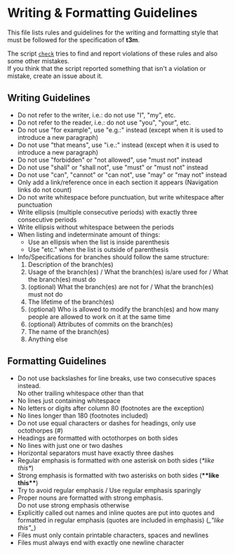 # Writing & Formatting Guidelines #

This file lists rules and guidelines for the writing and formatting style that
must be followed for the specification of **t3m**.

The script [`check`](check) tries to find and report violations of these rules
and also some other mistakes.  
If you think that the script reported something that isn't a violation or
mistake, create an issue about it.

## Writing Guidelines ##

* Do not refer to the writer, i.e.: do not use "I", "my", etc.
* Do not refer to the reader, i.e.: do not use "you", "your", etc.
* Do not use "for example", use "e.g.:" instead
  (except when it is used to introduce a new paragraph)
* Do not use "that means", use "i.e.:" instead
  (except when it is used to introduce a new paragraph)
* Do not use "forbidden" or "not allowed", use "must not" instead
* Do not use "shall" or "shall not", use "must" or "must not" instead
* Do not use "can", "cannot" or "can not", use "may" or "may not" instead
* Only add a link/reference once in each section it appears
  (Navigation links do not count)
* Do not write whitespace before punctuation, but write whitespace after
  punctuation
* Write ellipsis (multiple consecutive periods) with exactly three consecutive
  periods
* Write ellipsis without whitespace between the periods
* When listing and indeterminate amount of things:
  * Use an ellipsis when the list is inside parenthesis
  * Use "etc." when the list is outside of parenthesis
* Info/Specifications for branches should follow the same structure:
  1. Description of the branch(es)
  2. Usage of the branch(es) / What the branch(es) is/are used for /
     What the branch(es) must do
  3. (optional) What the branch(es) are not for /
     What the branch(es) must not do
  4. The lifetime of the branch(es)
  5. (optional) Who is allowed to modify the branch(es) and how many people are
     allowed to work on it at the same time
  6. (optional) Attributes of commits on the branch(es)
  7. The name of the branch(es)
  8. Anything else

## Formatting Guidelines ##

* Do not use backslashes for line breaks, use two consecutive spaces instead.  
  No other trailing whitespace other than that
* No lines just containing whitespace
* No letters or digits after column 80 (footnotes are the exception)
* No lines longer than 180 (footnotes included)
* Do not use equal characters or dashes for headings, only use octothorpes (#)
* Headings are formatted with octothorpes on both sides
* No lines with just one or two dashes
* Horizontal separators must have exactly three dashes
* Regular emphasis is formatted with one asterisk on both sides (*\*like this\**)
* Strong emphasis is formatted with two asterisks on both sides (**\*\*like this\*\***)
* Try to avoid regular emphasis / Use regular emphasis sparingly
* Proper nouns are formatted with strong emphasis.  
  Do not use strong emphasis otherwise
* Explicitly called out names and inline quotes are put into quotes and
  formatted in regular emphasis (quotes are included in emphasis) (_\_"like this"\__)
* Files must only contain printable characters, spaces and newlines
* Files must always end with exactly one newline character

